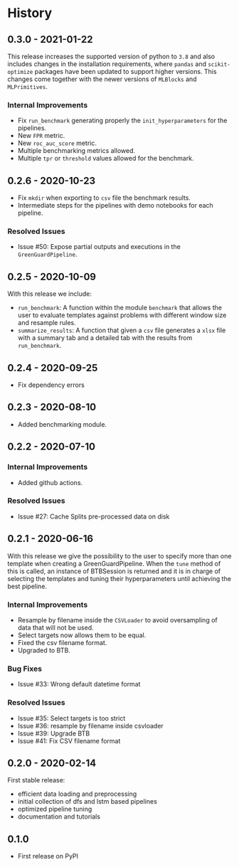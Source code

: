# History

## 0.3.0 - 2021-01-22

This release increases the supported version of python to `3.8` and also includes changes
in the installation requirements, where ``pandas`` and ``scikit-optimize`` packages have
been updated to support higher versions. This changes come together with the newer versions
of ``MLBlocks`` and ``MLPrimitives``.

### Internal Improvements

* Fix ``run_benchmark`` generating properly the ``init_hyperparameters`` for the pipelines.
* New ``FPR`` metric.
* New ``roc_auc_score`` metric.
* Multiple benchmarking metrics allowed.
* Multiple ``tpr`` or ``threshold`` values allowed for the benchmark.

## 0.2.6 - 2020-10-23

* Fix ``mkdir`` when exporting to ``csv`` file the benchmark results.
* Intermediate steps for the pipelines with demo notebooks for each pipeline.

### Resolved Issues

* Issue #50: Expose partial outputs and executions in the ``GreenGuardPipeline``.

## 0.2.5 - 2020-10-09

With this release we include:

* `run_benchmark`: A function within the module `benchmark` that allows the user to evaluate
templates against problems with different window size and resample rules.
* `summarize_results`: A function that given a `csv` file generates a `xlsx` file with a summary
tab and a detailed tab with the results from `run_benchmark`.

## 0.2.4 - 2020-09-25

* Fix dependency errors

## 0.2.3 - 2020-08-10

* Added benchmarking module.

## 0.2.2 - 2020-07-10

### Internal Improvements

* Added github actions.

### Resolved Issues

* Issue #27: Cache Splits pre-processed data on disk

## 0.2.1 - 2020-06-16

With this release we give the possibility to the user to specify more than one template when
creating a GreenGuardPipeline. When the `tune` method of this is called, an instance of BTBSession
is returned and it is in charge of selecting the templates and tuning their hyperparameters until
achieving the best pipeline.

### Internal Improvements

* Resample by filename inside the `CSVLoader` to avoid oversampling of data that will not be used.
* Select targets now allows them to be equal.
* Fixed the csv filename format.
* Upgraded to BTB.

### Bug Fixes

* Issue #33: Wrong default datetime format

### Resolved Issues

* Issue #35: Select targets is too strict
* Issue #36: resample by filename inside csvloader
* Issue #39: Upgrade BTB
* Issue #41: Fix CSV filename format

## 0.2.0 - 2020-02-14

First stable release:

* efficient data loading and preprocessing
* initial collection of dfs and lstm based pipelines
* optimized pipeline tuning
* documentation and tutorials

## 0.1.0

* First release on PyPI
